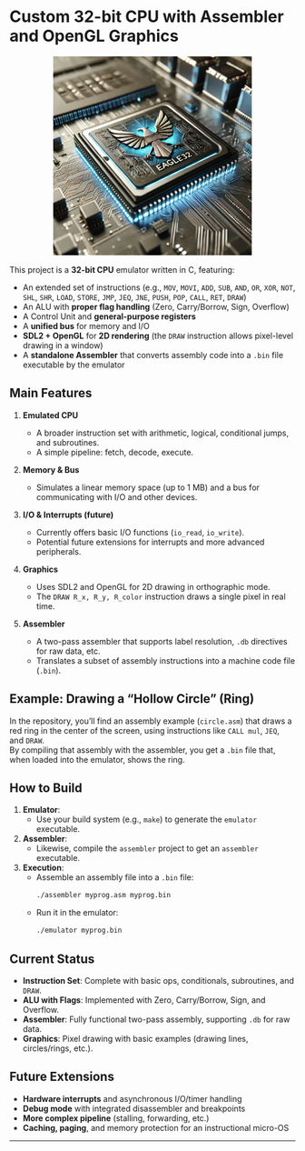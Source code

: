 # Custom 32-bit CPU with Assembler and OpenGL Graphics

<div align="center">
  <img src="assets/eagle32.webp" alt="Header" width="350"/>
</div>

This project is a **32-bit CPU** emulator written in C, featuring:

- An extended set of instructions (e.g., `MOV`, `MOVI`, `ADD`, `SUB`, `AND`, `OR`, `XOR`, `NOT`, `SHL`, `SHR`, `LOAD`, `STORE`, `JMP`, `JEQ`, `JNE`, `PUSH`, `POP`, `CALL`, `RET`, `DRAW`)  
- An ALU with **proper flag handling** (Zero, Carry/Borrow, Sign, Overflow)  
- A Control Unit and **general-purpose registers**  
- A **unified bus** for memory and I/O  
- **SDL2 + OpenGL** for **2D rendering** (the `DRAW` instruction allows pixel-level drawing in a window)  
- A **standalone Assembler** that converts assembly code into a `.bin` file executable by the emulator

## Main Features

1. **Emulated CPU**  
   - A broader instruction set with arithmetic, logical, conditional jumps, and subroutines.  
   - A simple pipeline: fetch, decode, execute.

2. **Memory & Bus**  
   - Simulates a linear memory space (up to 1 MB) and a bus for communicating with I/O and other devices.  

3. **I/O & Interrupts (future)**  
   - Currently offers basic I/O functions (`io_read`, `io_write`).  
   - Potential future extensions for interrupts and more advanced peripherals.

4. **Graphics**  
   - Uses SDL2 and OpenGL for 2D drawing in orthographic mode.  
   - The `DRAW R_x, R_y, R_color` instruction draws a single pixel in real time.

5. **Assembler**  
   - A two-pass assembler that supports label resolution, `.db` directives for raw data, etc.  
   - Translates a subset of assembly instructions into a machine code file (`.bin`).

## Example: Drawing a “Hollow Circle” (Ring)

In the repository, you’ll find an assembly example (`circle.asm`) that draws a red ring in the center of the screen, using instructions like `CALL mul`, `JEQ`, and `DRAW`.  
By compiling that assembly with the assembler, you get a `.bin` file that, when loaded into the emulator, shows the ring.

## How to Build

1. **Emulator**:  
   - Use your build system (e.g., `make`) to generate the `emulator` executable.  
2. **Assembler**:  
   - Likewise, compile the `assembler` project to get an `assembler` executable.  
3. **Execution**:  
   - Assemble an assembly file into a `.bin` file:  
     ```bash
     ./assembler myprog.asm myprog.bin
     ```
   - Run it in the emulator:  
     ```bash
     ./emulator myprog.bin
     ```

## Current Status

- **Instruction Set**: Complete with basic ops, conditionals, subroutines, and `DRAW`.  
- **ALU with Flags**: Implemented with Zero, Carry/Borrow, Sign, and Overflow.  
- **Assembler**: Fully functional two-pass assembly, supporting `.db` for raw data.  
- **Graphics**: Pixel drawing with basic examples (drawing lines, circles/rings, etc.).

## Future Extensions

- **Hardware interrupts** and asynchronous I/O/timer handling  
- **Debug mode** with integrated disassembler and breakpoints  
- **More complex pipeline** (stalling, forwarding, etc.)  
- **Caching, paging**, and memory protection for an instructional micro-OS

---

